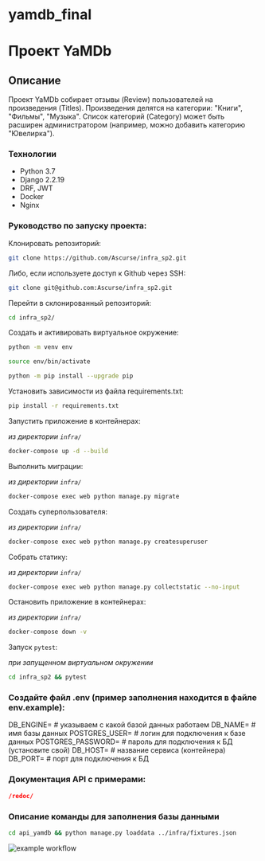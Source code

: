 # yamdb_final
# Проект YaMDb
## Описание
Проект YaMDb собирает отзывы (Review) пользователей на произведения (Titles). Произведения делятся на категории: "Книги", "Фильмы", "Музыка". Список категорий (Category) может быть расширен администратором (например, можно добавить категорию "Ювелирка").

### Технологии
- Python 3.7
- Django 2.2.19
- DRF, JWT
- Docker
- Nginx

### Руководство по запуску проекта:

Клонировать репозиторий:

```bash
git clone https://github.com/Ascurse/infra_sp2.git
```
Либо, если используете доступ к Github через SSH:
```bash
git clone git@github.com:Ascurse/infra_sp2.git
```
Перейти в склонированный репозиторий:
```bash
cd infra_sp2/
```

Cоздать и активировать виртуальное окружение:

```bash
python -m venv env
```

```bash
source env/bin/activate
```

```bash
python -m pip install --upgrade pip
```

Установить зависимости из файла requirements.txt:

```bash
pip install -r requirements.txt
```

Запустить приложение в контейнерах:

*из директории `infra/`*
```bash
docker-compose up -d --build
```

Выполнить миграции:

*из директории `infra/`*
```bash
docker-compose exec web python manage.py migrate
```

Создать суперпользователя:

*из директории `infra/`*
```bash
docker-compose exec web python manage.py createsuperuser
```

Собрать статику:

*из директории `infra/`*
```bash
docker-compose exec web python manage.py collectstatic --no-input
```

Остановить приложение в контейнерах:

*из директории `infra/`*
```bash
docker-compose down -v
```
Запуск `pytest`:

*при запущенном виртуальном окружении*
```bash
cd infra_sp2 && pytest
```
### Создайте файл .env (пример заполнения находится в файле env.example):
DB_ENGINE= # указываем с какой базой данных работаем
DB_NAME= # имя базы данных
POSTGRES_USER= # логин для подключения к базе данных
POSTGRES_PASSWORD= # пароль для подключения к БД (установите свой)
DB_HOST= # название сервиса (контейнера)
DB_PORT= # порт для подключения к БД

### Документация API с примерами:

```json
/redoc/
```

### Описание команды для заполнения базы данными
```bash
cd api_yamdb && python manage.py loaddata ../infra/fixtures.json
```
![example workflow](https://github.com/Ascurse/yamdb_final/actions/workflows/yamdb_workflow.yml/badge.svg)
